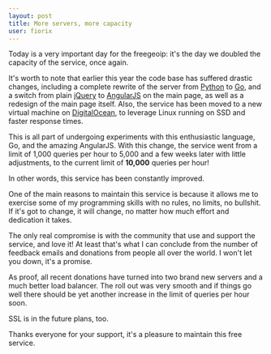 ```yaml
---
layout: post
title: More servers, more capacity
user: fiorix
---
```


Today is a very important day for the freegeoip: it's the day we doubled the
capacity of the service, once again.

It's worth to note that earlier this year the code base has suffered drastic
changes, including a complete rewrite of the server from
[Python](http://python.org) to [Go](http://golang.org), and a switch from plain
[jQuery](http://jquery.org) to [AngularJS](http://angularjs.org) on the main
page, as well as a redesign of the main page itself. Also, the service has been
moved to a new virtual machine on [DigitalOcean](https://www.digitalocean.com),
to leverage Linux running on SSD and faster response times.

This is all part of undergoing experiments with this enthusiastic language,
Go, and the amazing AngularJS. With this change, the service went from a limit
of 1,000 queries per hour to 5,000 and a few weeks later with little
adjustments, to the current limit of **10,000** queries per hour!

In other words, this service has been constantly improved.

One of the main reasons to maintain this service is because it allows me to
exercise some of my programming skills with no rules, no limits, no bullshit.
If it's got to change, it will change, no matter how much effort and
dedication it takes.

The only real compromise is with the community that use and support the
service, and love it! At least that's what I can conclude from the number of
feedback emails and donations from people all over the world. I won't let you
down, it's a promise.

As proof, all recent donations have turned into two brand new servers and
a much better load balancer. The roll out was very smooth and if things go
well there should be yet another increase in the limit of queries per hour
soon.

SSL is in the future plans, too.

Thanks everyone for your support, it's a pleasure to maintain this free service.
